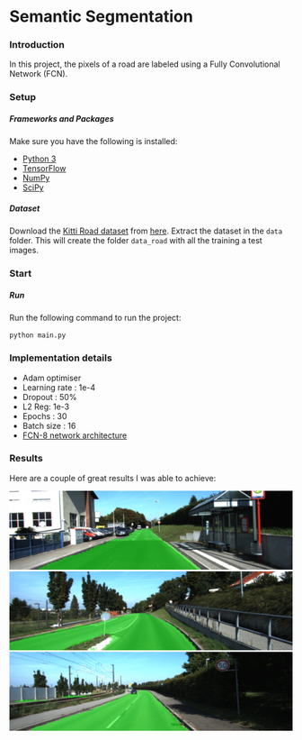 # Semantic Segmentation
### Introduction
In this project, the pixels of a road are labeled using a Fully Convolutional Network (FCN).

### Setup
##### Frameworks and Packages
Make sure you have the following is installed:
 - [Python 3](https://www.python.org/)
 - [TensorFlow](https://www.tensorflow.org/)
 - [NumPy](http://www.numpy.org/)
 - [SciPy](https://www.scipy.org/)
##### Dataset
Download the [Kitti Road dataset](http://www.cvlibs.net/datasets/kitti/eval_road.php) from [here](http://www.cvlibs.net/download.php?file=data_road.zip).  Extract the dataset in the `data` folder.  This will create the folder `data_road` with all the training a test images.

### Start
##### Run
Run the following command to run the project:
```
python main.py
```
### Implementation details

* Adam optimiser
* Learning rate : 1e-4
* Dropout : 50%
* L2 Reg: 1e-3
* Epochs : 30
* Batch size : 16
* [FCN-8 network architecture](https://people.eecs.berkeley.edu/~jonlong/long_shelhamer_fcn.pdf)

### Results
Here are a couple of great results I was able to achieve:

<img src=./images/gif1.gif width="700">

<img src=./images/gif2.gif width="700">

<img src=./images/gif3.gif width="700">
